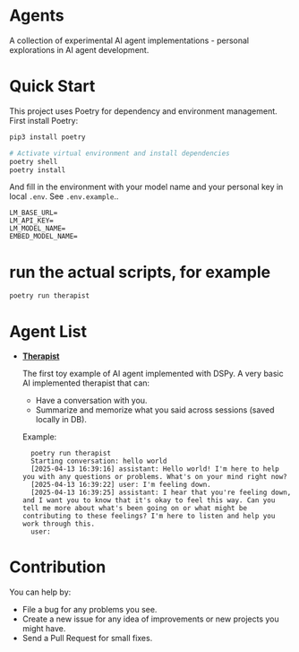 # Agents

A collection of experimental AI agent implementations - personal explorations in AI agent development.

# Quick Start

This project uses Poetry for dependency and environment management. First install Poetry:

```bash
pip3 install poetry

# Activate virtual environment and install dependencies
poetry shell
poetry install
```

And fill in the environment with your model name and your personal key in local `.env`. See `.env.example`..

```
LM_BASE_URL=
LM_API_KEY=
LM_MODEL_NAME=
EMBED_MODEL_NAME=
```

# run the actual scripts, for example

```
poetry run therapist
```

# Agent List

- **[Therapist](/therapist/)**

  The first toy example of AI agent implemented with DSPy. A very basic AI implemented therapist that can:

  - Have a conversation with you.
  - Summarize and memorize what you said across sessions (saved locally in DB).

  Example:

  ```
    poetry run therapist
    Starting conversation: hello world
    [2025-04-13 16:39:16] assistant: Hello world! I'm here to help you with any questions or problems. What's on your mind right now?
    [2025-04-13 16:39:22] user: I'm feeling down.
    [2025-04-13 16:39:25] assistant: I hear that you're feeling down, and I want you to know that it's okay to feel this way. Can you tell me more about what's been going on or what might be contributing to these feelings? I'm here to listen and help you work through this.
    user:
  ```

# Contribution

You can help by:

- File a bug for any problems you see.
- Create a new issue for any idea of improvements or new projects you might have.
- Send a Pull Request for small fixes.
